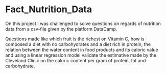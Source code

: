 # Fact_Nutrition_Data
On this project I was challenged to solve questions on regards of nutrition data from a csv-file given by the platform DataCamp.

Questions made like which fruit is the richest on Vitamin C, how is composed a diet with no carbohydrates and a diet rich in protein, the relation between the water content in food products and its caloric value and using a linear regression model validate the estimative made by the Cleveland Clinic on the caloric content per gram of protein, fat and carbohydrate.
